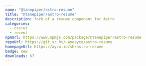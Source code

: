 ```yaml
---
name: "@tanepiper/astro-resume"
title: "@tanepiper/astro-resume"
description: fork of a resume component for Astro
categories:
  - css+ui
  - recent
npmUrl: https://www.npmjs.com/package/@tanepiper/astro-resume
repoUrl: https://git.sr.ht/~ayoayco/astro-resume
homepageUrl: https://ayco.io/sh/astro-resume
badge: new
downloads: 67
---
```

